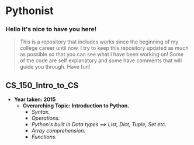 # Pythonist

### Hello it's nice to have you here!
> This is a repository that includes works since the beginning of my college career until now.
> I try to keep this repository updated as much as possible so that you can see what I have been working on!
> Some of the code are self explanatory and some have comments that will guide you through. Have fun!

## CS_150_Intro_to_CS

* **Year taken: 2015**
  * **Overarching Topic: Introduction to Python.**
    * *Syntax.*
    * *Operations.*
    * *Python's built in Data types ==> List, Dict, Tuple, Set etc.*
    * *Array comprehension.*
    * *Functions.*
